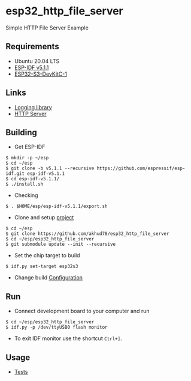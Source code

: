 # esp32_http_file_server
Simple HTTP File Server Example

## Requirements
- Ubuntu 20.04 LTS
- [ESP-IDF v5.1.1](https://docs.espressif.com/projects/esp-idf/en/v5.1.1/esp32s3/index.html)
- [ESP32-S3-DevKitC-1](https://docs.espressif.com/projects/esp-idf/en/latest/esp32s3/hw-reference/esp32s3/user-guide-devkitc-1.html)

## Links

- [Logging library](https://docs.espressif.com/projects/esp-idf/en/v5.1.1/esp32s3/api-reference/system/log.html)
- [HTTP Server](https://docs.espressif.com/projects/esp-idf/en/v5.1.1/esp32s3/api-reference/protocols/esp_http_server.html)

## Building
- Get ESP-IDF
```
$ mkdir -p ~/esp
$ cd ~/esp
$ git clone -b v5.1.1 --recursive https://github.com/espressif/esp-idf.git esp-idf-v5.1.1
$ cd esp-idf-v5.1.1/
$ ./install.sh
```
- Checking
```
$ . $HOME/esp/esp-idf-v5.1.1/export.sh
```
- Clone and setup [project](https://github.com/akhud78/esp32_http_file_server)
```
$ cd ~/esp
$ git clone https://github.com/akhud78/esp32_http_file_server
$ cd ~/esp/esp32_http_file_server
$ git submodule update --init --recursive
```
- Set the chip target to build
```
$ idf.py set-target esp32s3
```
- Change build [Configuration](docs/config.md)

## Run
- Connect development board to your computer and run
```
$ cd ~/esp/esp32_http_file_server
$ idf.py -p /dev/ttyUSB0 flash monitor
```
- To exit IDF monitor use the shortcut `Ctrl+]`.

## Usage
- [Tests](docs/tests.md)